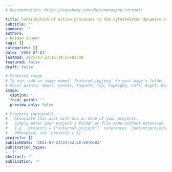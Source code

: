 ```yaml
---
# Documentation: https://wowchemy.com/docs/managing-content/

title: Contribution of active processes to the cytoskeleton dynamics of living cells
subtitle: ''
summary: ''
authors:
- Raimon Sunyer
tags: []
categories: []
date: '2008-07-01'
lastmod: 2021-07-23T16:34:57+02:00
featured: false
draft: false

# Featured image
# To use, add an image named `featured.jpg/png` to your page's folder.
# Focal points: Smart, Center, TopLeft, Top, TopRight, Left, Right, BottomLeft, Bottom, BottomRight.
image:
  caption: ''
  focal_point: ''
  preview_only: false

# Projects (optional).
#   Associate this post with one or more of your projects.
#   Simply enter your project's folder or file name without extension.
#   E.g. `projects = ["internal-project"]` references `content/project/deep-learning/index.md`.
#   Otherwise, set `projects = []`.
projects: []
publishDate: '2021-07-23T14:52:28.697060Z'
publication_types:
- '7'
abstract: ''
publication: ''
---
```

